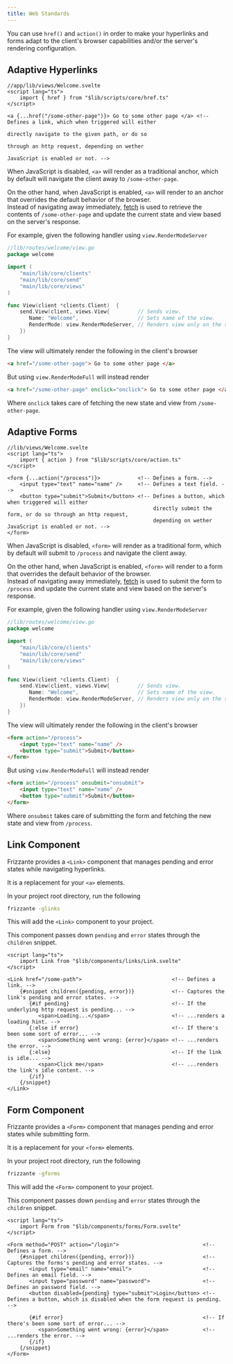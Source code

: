 ```yaml
---
title: Web Standards
---
```


You can use `href()` and `action()` in order to make your hyperlinks and forms adapt to the client's browser capabilities and/or the server's rendering configuration.

## Adaptive Hyperlinks

```svelte
//app/lib/views/Welcome.svelte
<script lang="ts">
    import { href } from "$lib/scripts/core/href.ts"
</script>

<a {...href("/some-other-page")}> Go to some other page </a> <!-- Defines a link, which when triggered will either 
                                                                  directly navigate to the given path, or do so 
                                                                  through an http request, depending on wether 
                                                                  JavaScript is enabled or not. -->
```

When JavaScript is disabled, `<a>` will render as a traditional anchor, which by default
will navigate the client away to `/some-other-page`.

On the other hand, when JavaScript is enabled, `<a>` will render to an anchor that overrides the default behavior of the browser.\
Instead of navigating away immediately, [fetch](https://developer.mozilla.org/en-US/docs/Web/API/Fetch_API) is used
to retrieve the contents of `/some-other-page` and update the current state and view based on the server's response.

For example, given the following handler using `view.RenderModeServer`

```go
//lib/routes/welcome/view.go
package welcome

import (
    "main/lib/core/clients"
    "main/lib/core/send"
    "main/lib/core/views"
)

func View(client *clients.Client)  {
    send.View(client, views.View{         // Sends view.
       Name: "Welcome",                   // Sets name of the view.
       RenderMode: view.RenderModeServer, // Renders view only on the server.
    })
}
```

The view will ultimately render the following in the client's browser

```html
<a href="/some-other-page"> Go to some other page </a>
```

But using `view.RenderModeFull` will instead render

```html
<a href="/some-other-page" onclick="onclick"> Go to some other page </a>
```

Where `onclick` takes care of fetching the new state and view from `/some-other-page`.

## Adaptive Forms

```svelte
//lib/views/Welcome.svelte
<script lang="ts">
    import { action } from "$lib/scripts/core/action.ts"
</script>

<form {...action("/process")}>            <!-- Defines a form. -->
    <input type="text" name="name" />     <!-- Defines a text field. -->
    <button type="submit">Submit</button> <!-- Defines a button, which when triggered will either 
                                               directly submit the form, or do so through an http request, 
                                               depending on wether JavaScript is enabled or not. -->
</form>
```

When JavaScript is disabled, `<form>` will render as a traditional form, which by default
will submit to `/process` and navigate the client away.

On the other hand, when JavaScript is enabled, `<form>` will render to a form that overrides the default behavior of the browser.\
Instead of navigating away immediately, [fetch](https://developer.mozilla.org/en-US/docs/Web/API/Fetch_API) is used
to submit the form to `/process` and update the current state and view based on the server's response.

For example, given the following handler using `view.RenderModeServer`

```go
//lib/routes/welcome/view.go
package welcome

import (
    "main/lib/core/clients"
    "main/lib/core/send"
    "main/lib/core/views"
)

func View(client *clients.Client)  {
    send.View(client, views.View{         // Sends view.
       Name: "Welcome",                   // Sets name of the view.
       RenderMode: view.RenderModeServer, // Renders view only on the server.
    })
}
```

The view will ultimately render the following in the client's browser

```html
<form action="/process">
    <input type="text" name="name" />
    <button type="submit">Submit</button>
</form>
```

But using `view.RenderModeFull` will instead render

```html
<form action="/process" onsubmit="onsubmit">
    <input type="text" name="name" />
    <button type="submit">Submit</button>
</form>
```

Where `onsubmit` takes care of submitting the form and fetching the new state and view from `/process`.

## Link Component

Frizzante provides a `<Link>` component that manages
pending and error states while navigating hyperlinks.

It is a replacement for your `<a>` elements.

In your project root directory, run the following

```sh
frizzante -glinks
```

This will add the `<Link>` component to your project.

This component passes down `pending` and `error` states through the `children` snippet.

```svelte
<script lang="ts">
    import Link from "$lib/components/links/Link.svelte"
</script>

<Link href="/some-path">                             <!-- Defines a link. -->
    {#snippet children({pending, error})}            <!-- Captures the link's pending and error states. -->
       {#if pending}                                 <!-- If the underlying http request is pending... -->
          <span>Loading...</span>                    <!-- ...renders a loading hint. -->
       {:else if error}                              <!-- If there's been some sort of error... -->
          <span>Something went wrong: {error}</span> <!-- ...renders the error. -->
       {:else}                                       <!-- If the link is idle... -->
          <span>Click me</span>                      <!-- ...renders the link's idle content. -->
       {/if}
    {/snippet}
</Link>
```

## Form Component

Frizzante provides a `<Form>` component that manages
pending and error states while submitting form.

It is a replacement for your `<form>` elements.

In your project root directory, run the following

```sh
frizzante -gforms
```

This will add the `<Form>` component to your project.

This component passes down `pending` and `error` states through the `children` snippet.

```svelte
<script lang="ts">
    import Form from "$lib/components/forms/Form.svelte"
</script>

<Form method="POST" action="/login">                           <!-- Defines a form. -->
    {#snippet children({pending, error})}                      <!-- Captures the forms's pending and error states. -->
       <input type="email" name="email">                       <!-- Defines an email field. -->
       <input type="password" name="password">                 <!-- Defines an password field. -->
       <button disabled={pending} type="submit">Login</button> <!-- Defines a button, which is disabled when the form request is pending. -->
       
       {#if error}                                             <!-- If there's been some sort of error... -->
          <span>Something went wrong: {error}</span>           <!-- ...renders the error. -->
       {/if}
    {/snippet}
</Form>
```
